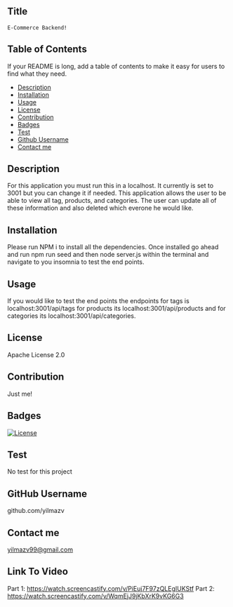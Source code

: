 ## Title

    E-Commerce Backend!

## Table of Contents

If your README is long, add a table of contents to make it easy for users to find what they need.

- [Description](#description)
- [Installation](installation)
- [Usage](#usage)
- [License](#license)
- [Contribution](#contribution)
- [Badges](#license)
- [Test](#test)
- [Github Username](#github%username)
- [Contact me](#contact%me)

## Description

For this application you must run this in a localhost. It currently is set to 3001 but you can change it if needed. This application allows the user to be able to view all tag, products, and categories. The user can update all of these information and also deleted which everone he would like.

## Installation

Please run NPM i to install all the dependencies. Once installed go ahead and run npm run seed and then node server.js within the terminal and navigate to you insomnia to test the end points.

## Usage

If you would like to test the end points the endpoints for tags is localhost:3001/api/tags for products its localhost:3001/api/products and for categories its localhost:3001/api/categories.

## License

Apache License 2.0

## Contribution

Just me!

## Badges

[![License](https://img.shields.io/badge/License-Apache_2.0-blue.svg)](https://opensource.org/licenses/Apache-2.0)

## Test

No test for this project

## GitHub Username

github.com/yilmazv

## Contact me

yilmazv99@gmail.com

## Link To Video

Part 1: https://watch.screencastify.com/v/PiEuj7F97zQLEgIUKStf
Part 2: https://watch.screencastify.com/v/WqmEjJ9jKbXrK9vKG6G3
